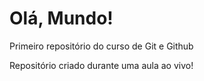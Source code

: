 # Olá, Mundo!
 Primeiro repositório do curso de Git e  Github

 Repositório criado durante uma aula ao vivo!
